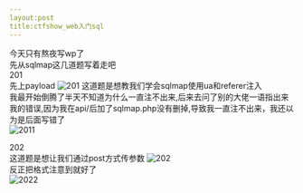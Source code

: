 ```yaml
---
layout:post
title:ctfshow_web入门sql
---
```

今天只有熬夜写wp了  
先从sqlmap这几道题写着走吧   
201  
先上payload
![201](asset/image/201.png)
这道题是想教我们学会sqlmap使用ua和referer注入  
我最开始倒腾了半天不知道为什么一直注不出来,后来去问了别的大佬一语指出来我的错误,因为我在api/后加了sqlmap.php没有删掉,导致我一直注不出来，我还以为是后面写错了    
![2011](asset/image/2011.png)    

202    
这道题是想让我们通过post方式传参数
![202](asset/image/202.png)    
反正把格式注意到就好了    
![2022](asset/image/2022.png)    
